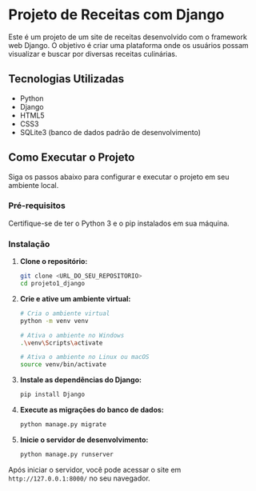 # Projeto de Receitas com Django

Este é um projeto de um site de receitas desenvolvido com o framework web Django. O objetivo é criar uma plataforma onde os usuários possam visualizar e buscar por diversas receitas culinárias.

## Tecnologias Utilizadas

*   Python
*   Django
*   HTML5
*   CSS3
*   SQLite3 (banco de dados padrão de desenvolvimento)

## Como Executar o Projeto

Siga os passos abaixo para configurar e executar o projeto em seu ambiente local.

### Pré-requisitos

Certifique-se de ter o Python 3 e o pip instalados em sua máquina.

### Instalação

1.  **Clone o repositório:**
    ```bash
    git clone <URL_DO_SEU_REPOSITORIO>
    cd projeto1_django
    ```

2.  **Crie e ative um ambiente virtual:**
    ```bash
    # Cria o ambiente virtual
    python -m venv venv

    # Ativa o ambiente no Windows
    .\venv\Scripts\activate

    # Ativa o ambiente no Linux ou macOS
    source venv/bin/activate
    ```

3.  **Instale as dependências do Django:**
    ```bash
    pip install Django
    ```

4.  **Execute as migrações do banco de dados:**
    ```bash
    python manage.py migrate
    ```

5.  **Inicie o servidor de desenvolvimento:**
    ```bash
    python manage.py runserver
    ```

Após iniciar o servidor, você pode acessar o site em `http://127.0.0.1:8000/` no seu navegador.
